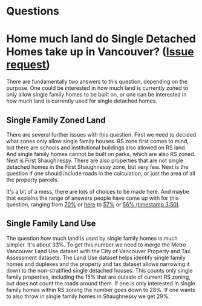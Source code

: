 # Questions

# Home much land do Single Detached Homes take up in Vancouver? ([Issue request](https://github.com/mountainMath/vanReData/issues/1))
There are fundamentally two answers to this question, depending on the purpose. One could be interested in how much land
is currently zoned to only allow single family homes to be built on, or one can be interested in how much land is currently
used for single detached homes.

## Single Family Zoned Land
There are several further issues with this question. First we need to decided what zones only allow single family houses.
RS zone first comes to mind, but there are schools and institutional buildings also allowed on RS land. And single family
homes cannot be built on parks, which are also RS zoned. Next is First Shaughnessy. There are also properties that are
not single detached homes in the First Shaughnessy zone, but very few. Next is the question if one should include roads
in the calculation, or just the area of all the property parcels.

It's a bit of a mess, there are lots of choices to be made here. And maybe that explains the range of answers people have
come up with for this question, ranging from [70%](http://www.vancourier.com/opinion/we-need-to-talk-about-nimbys-1.2279173)
or [here](http://news.nationalpost.com/news/canada/radical-proposal-to-fix-vancouvers-real-estate-crisis-build-high-really-really-high) to
[57%](https://www.youtube.com/watch?v=PPAjnEHwBO0) or 
[56% (timestamp 3:50)](http://www.cknw.com/2016/06/02/the-lynda-steele-show-bob-rennie-on-supply-and-demand/).

## Single Family Land Use
The question how much land is used by single family homes is much simpler. It's about 33%. To get this number we need
to merge the Metro Vancouver Land Use dataset with the City of Vancouver Property and Tax Assessment datasets. The Land Use
dataset helps identify single family homes and duplexes and the property and tax dataset allows narrowing it down to
the non-stratified single detached houses. This counts only single family properties, including the 15% that are outside
of current RS zoning, but does not count the roads around them. If one is only interested in single family homes within
RS zoning the number goes down to 28%. If one wants to also throw in single family homes in Shaughnessy we get 29%.